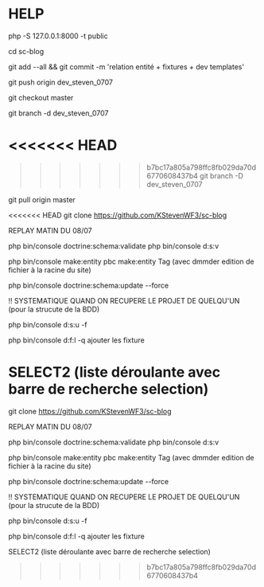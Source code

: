 # HELP

php -S 127.0.0.1:8000 -t public

cd sc-blog

git add --all && git commit -m 'relation entité + fixtures + dev templates'

git push origin dev_steven_0707

git checkout master

git branch -d dev_steven_0707

<<<<<<< HEAD
=======
<!-- pour forcer le delete -->
>>>>>>> b7bc17a805a798ffc8fb029da70d6770608437b4
git branch -D dev_steven_0707

git pull origin master

<<<<<<< HEAD
git clone https://github.com/KStevenWF3/sc-blog

REPLAY MATIN DU 08/07

php bin/console doctrine:schema:validate php bin/console d:s:v

php bin/console make:entity pbc make:entity Tag (avec dmmder edition de fichier à la racine du site)

php bin/console doctrine:schema:update --force

!! SYSTEMATIQUE QUAND ON RECUPERE LE PROJET DE QUELQU'UN (pour la strucute de la BDD)

php bin/console d:s:u -f

php bin/console d:f:l -q ajouter les fixture

SELECT2 (liste déroulante avec barre de recherche selection)
=======
git clone <https://github.com/KStevenWF3/sc-blog>

REPLAY MATIN DU 08/07

php bin/console doctrine:schema:validate
php bin/console d:s:v

php bin/console make:entity
pbc make:entity Tag (avec dmmder edition de fichier à la racine du site)

php bin/console doctrine:schema:update --force
<!-- => comaprer toute les modif faite dans les entité avec les dernier changement de la BDD, générer le code SQL necessaire, l'executer et donner une confirmatiion. -->
!! SYSTEMATIQUE QUAND ON RECUPERE LE PROJET DE QUELQU'UN (pour la strucute de la BDD)

php bin/console d:s:u -f

php bin/console d:f:l -q
ajouter les fixture

SELECT2 (liste déroulante avec barre de recherche selection)

<!-- php bin/console doctrine:schema:update  -->

<!-- Doctrine ORM O R Manager -->
>>>>>>> b7bc17a805a798ffc8fb029da70d6770608437b4
